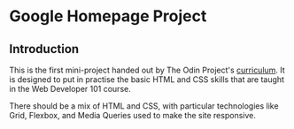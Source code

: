 # Google Homepage Project

## Introduction
This is the first mini-project handed out by The Odin Project's [curriculum](http://www.theodinproject.com/courses/web-development-101/lessons/html-css). It is designed to put in practise the basic HTML and CSS skills that are taught in the Web Developer 101 course.

There should be a mix of HTML and CSS, with particular technologies like Grid, Flexbox, and Media Queries used to make the site responsive.


